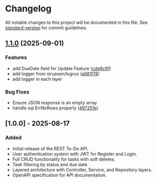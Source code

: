 # Changelog

All notable changes to this project will be documented in this file. See [standard-version](https://github.com/conventional-changelog/standard-version) for commit guidelines.

## [1.1.0](https://github.com/pisondev/rest-todo-api/compare/v1.0.0...v1.1.0) (2025-09-01)


### Features

* add DueDate field for Update Feature ([cde8c91](https://github.com/pisondev/rest-todo-api/commit/cde8c91dab6a37c60f2e7e1fcea4a8def1962d4f))
* add logger from sirupsen/logrus ([a681f78](https://github.com/pisondev/rest-todo-api/commit/a681f787939e1bda8308a8ad3af56edb29d72150))
* add logger in each layer


### Bug Fixes

* Ensure JSON response is an empty array
* handle sql.ErrNoRows properly ([497251e](https://github.com/pisondev/rest-todo-api/commit/497251e5d9860860e677221f137eb3dfe0ba575e))

## [1.0.0] - 2025-08-17

### Added
- Initial release of the REST To-Do API.
- User authentication system with JWT for Register and Login.
- Full CRUD functionality for tasks with soft deletes.
- Task filtering by status and due date.
- Layered architecture with Controller, Service, and Repository layers.
- OpenAPI specification for API documentation.